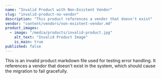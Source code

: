 ```yaml
---
name: "Invalid Product with Non-Existent Vendor"
slug: "invalid-product-no-vendor"
description: "This product references a vendor that doesn't exist"
vendor: "content/vendors/non-existent-vendor.md"
product_images:
  - image: "/media/products/invalid-product.jpg"
    alt_text: "Invalid Product Image"
    is_main: true
published: false
---
```


This is an invalid product markdown file used for testing error handling.
It references a vendor that doesn't exist in the system, which should cause the migration to fail gracefully.
